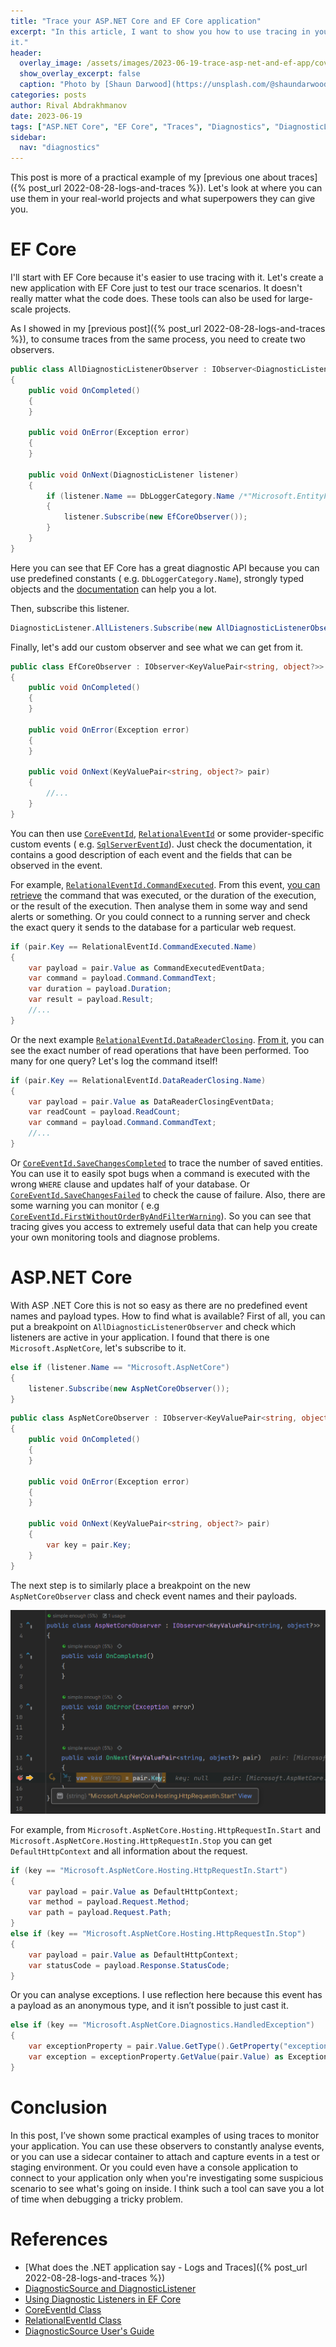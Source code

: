 ```yaml
---
title: "Trace your ASP.NET Core and EF Core application"
excerpt: "In this article, I want to show you how to use tracing in your applications and what benefits you can get from
it."
header:
  overlay_image: /assets/images/2023-06-19-trace-asp-net-and-ef-app/cover.jpg
  show_overlay_excerpt: false
  caption: "Photo by [Shaun Darwood](https://unsplash.com/@shaundarwood) on [Unsplash](https://unsplash.com)"
categories: posts
author: Rival Abdrakhmanov
date: 2023-06-19
tags: ["ASP.NET Core", "EF Core", "Traces", "Diagnostics", "DiagnosticListener"]
sidebar:
  nav: "diagnostics"
---
```

This post is more of a practical example of my [previous one about traces]({% post_url 2022-08-28-logs-and-traces %}).
Let's look at where you can use them in your real-world projects and what superpowers they can give you.

# EF Core

I'll start with EF Core because it's easier to use tracing with it. Let's create a new application with EF Core just to
test our trace scenarios. It doesn't really matter what the code does. These tools can also be used for large-scale
projects.

As I showed in my [previous post]({% post_url 2022-08-28-logs-and-traces %}), to consume traces from the same process,
you need to create two observers.

```csharp
public class AllDiagnosticListenerObserver : IObserver<DiagnosticListener>
{
    public void OnCompleted()
    {
    }

    public void OnError(Exception error)
    {
    }

    public void OnNext(DiagnosticListener listener)
    {
        if (listener.Name == DbLoggerCategory.Name /*"Microsoft.EntityFrameworkCore"*/)
        {
            listener.Subscribe(new EfCoreObserver());
        }
    }
}
```

Here you can see that EF Core has a great diagnostic API because you can use predefined constants (
e.g. `DbLoggerCategory.Name`), strongly typed objects and
the [documentation](https://learn.microsoft.com/en-us/ef/core/logging-events-diagnostics/diagnostic-listeners) can help
you a lot.

Then, subscribe this listener.

```csharp
DiagnosticListener.AllListeners.Subscribe(new AllDiagnosticListenerObserver());
```

Finally, let's add our custom observer and see what we can get from it.

```csharp
public class EfCoreObserver : IObserver<KeyValuePair<string, object?>>
{
    public void OnCompleted()
    {
    }

    public void OnError(Exception error)
    {
    }

    public void OnNext(KeyValuePair<string, object?> pair)
    {
        //...
    }
}
```

You can then
use [`CoreEventId`](https://learn.microsoft.com/en-us/dotnet/api/microsoft.entityframeworkcore.diagnostics.coreeventid?view=efcore-7.0),
[`RelationalEventId`](https://learn.microsoft.com/en-us/dotnet/api/microsoft.entityframeworkcore.diagnostics.relationaleventid?view=efcore-7.0)
or some provider-specific custom events (
e.g. [`SqlServerEventId`](https://learn.microsoft.com/en-us/dotnet/api/microsoft.entityframeworkcore.diagnostics.sqlservereventid?view=efcore-7.0)).
Just check the documentation, it contains a good description of each event and the fields that can be observed in the
event.

For
example, [`RelationalEventId.CommandExecuted`](https://learn.microsoft.com/en-us/dotnet/api/microsoft.entityframeworkcore.diagnostics.relationaleventid.commandexecuted?view=efcore-7.0).
From this
event, [you can retrieve](https://learn.microsoft.com/en-us/dotnet/api/microsoft.entityframeworkcore.diagnostics.commandexecutedeventdata?view=efcore-7.0)
the command that was executed, or the duration of the execution, or the result of the execution. Then analyse them in
some way and send alerts or something. Or you could connect to a running server and check the exact query it sends to
the database for a particular web request.

```csharp
if (pair.Key == RelationalEventId.CommandExecuted.Name)
{
    var payload = pair.Value as CommandExecutedEventData;
    var command = payload.Command.CommandText;
    var duration = payload.Duration;
    var result = payload.Result;
    //...
}
```

Or the next
example [`RelationalEventId.DataReaderClosing`](https://learn.microsoft.com/en-us/dotnet/api/microsoft.entityframeworkcore.diagnostics.relationaleventid.datareaderclosing?view=efcore-7.0).
[From it](https://learn.microsoft.com/en-us/dotnet/api/microsoft.entityframeworkcore.diagnostics.datareaderclosingeventdata?view=efcore-7.0),
you can see the exact number of read operations that have been performed. Too many for one query? Let's log the command
itself!

```csharp
if (pair.Key == RelationalEventId.DataReaderClosing.Name)
{
    var payload = pair.Value as DataReaderClosingEventData;
    var readCount = payload.ReadCount;
    var command = payload.Command.CommandText;
    //...
}
```

Or [`CoreEventId.SaveChangesCompleted`](https://learn.microsoft.com/en-us/dotnet/api/microsoft.entityframeworkcore.diagnostics.coreeventid.savechangescompleted?view=efcore-7.0)
to trace the number of saved entities. You can use it to easily spot bugs when a command is executed with the wrong
`WHERE` clause and updates half of your database.
Or [`CoreEventId.SaveChangesFailed`](https://learn.microsoft.com/en-us/dotnet/api/microsoft.entityframeworkcore.diagnostics.coreeventid.savechangesfailed?view=efcore-7.0)
to check the cause of failure. Also, there are some warning you can monitor (
e.g [`CoreEventId.FirstWithoutOrderByAndFilterWarning`](https://learn.microsoft.com/en-us/dotnet/api/microsoft.entityframeworkcore.diagnostics.coreeventid.firstwithoutorderbyandfilterwarning?view=efcore-7.0)).
So you can see that tracing gives you access to extremely useful data that can help you create your own monitoring tools
and diagnose problems.

# ASP.NET Core

With ASP .NET Core this is not so easy as there are no predefined event names and payload types. How to find what is
available? First of all, you can put a breakpoint on `AllDiagnosticListenerObserver` and check which listeners are
active in your application. I found that there is one `Microsoft.AspNetCore`, let's subscribe to it.

```csharp
else if (listener.Name == "Microsoft.AspNetCore")
{
    listener.Subscribe(new AspNetCoreObserver());
}
```

```csharp
public class AspNetCoreObserver : IObserver<KeyValuePair<string, object?>>
{
    public void OnCompleted()
    {
    }

    public void OnError(Exception error)
    {
    }

    public void OnNext(KeyValuePair<string, object?> pair)
    {
        var key = pair.Key;
    }
}
```

The next step is to similarly place a breakpoint on the new `AspNetCoreObserver` class and check event names and their
payloads.

![Debugging ASP.NET Core observer](/assets/images/2023-06-19-trace-asp-net-and-ef-app/debug-asp-net-observer.png)

For example, from `Microsoft.AspNetCore.Hosting.HttpRequestIn.Start`
and `Microsoft.AspNetCore.Hosting.HttpRequestIn.Stop` you can get `DefaultHttpContext` and all information about the
request.

```csharp
if (key == "Microsoft.AspNetCore.Hosting.HttpRequestIn.Start")
{
    var payload = pair.Value as DefaultHttpContext;
    var method = payload.Request.Method;
    var path = payload.Request.Path;
}
else if (key == "Microsoft.AspNetCore.Hosting.HttpRequestIn.Stop")
{
    var payload = pair.Value as DefaultHttpContext;
    var statusCode = payload.Response.StatusCode;
}
```

Or you can analyse exceptions. I use reflection here because this event has a payload as an anonymous type, and it isn’t
possible to just cast it.

```csharp
else if (key == "Microsoft.AspNetCore.Diagnostics.HandledException")
{
    var exceptionProperty = pair.Value.GetType().GetProperty("exception");
    var exception = exceptionProperty.GetValue(pair.Value) as Exception;
}
```

# Conclusion

In this post, I’ve shown some practical examples of using traces to monitor your application. You can use these
observers to constantly analyse events, or you can use a sidecar container to attach and capture events in a test or
staging environment. Or you could even have a console application to connect to your application only when you're
investigating some suspicious scenario to see what's going on inside. I think such a tool can save you a lot of time
when debugging a tricky problem.

# References

- [What does the .NET application say - Logs and Traces]({% post_url 2022-08-28-logs-and-traces %})
- [DiagnosticSource and DiagnosticListener](https://learn.microsoft.com/en-us/dotnet/core/diagnostics/diagnosticsource-diagnosticlistener)
- [Using Diagnostic Listeners in EF Core](https://learn.microsoft.com/en-us/ef/core/logging-events-diagnostics/diagnostic-listeners)
- [CoreEventId Class](https://learn.microsoft.com/en-us/dotnet/api/microsoft.entityframeworkcore.diagnostics.coreeventid?view=efcore-7.0)
- [RelationalEventId Class](https://learn.microsoft.com/en-us/dotnet/api/microsoft.entityframeworkcore.diagnostics.relationaleventid?view=efcore-7.0)
- [DiagnosticSource User's Guide](https://github.com/dotnet/runtime/blob/main/src/libraries/System.Diagnostics.DiagnosticSource/src/DiagnosticSourceUsersGuide.md)